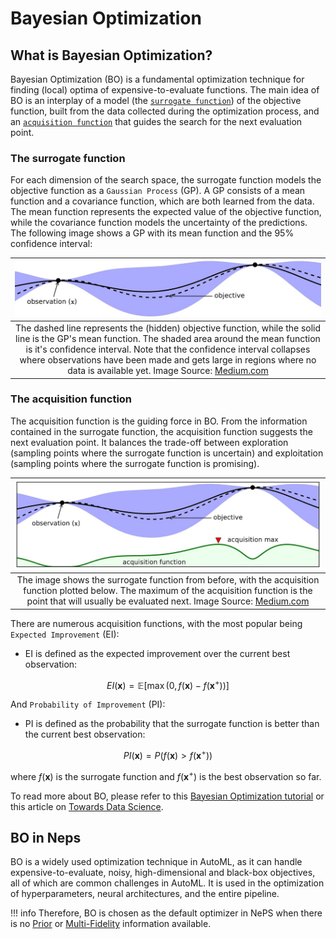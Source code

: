 # Bayesian Optimization

## What is Bayesian Optimization?

Bayesian Optimization (BO) is a fundamental optimization technique for finding (local) optima of expensive-to-evaluate functions. The main idea of BO is an interplay of a model (the [`surrogate function`](../search_algorithms/bayesian_optimization.md#the-surrogate-function)) of the objective function, built from the data collected during the optimization process, and an [`acquisition function`](../search_algorithms/bayesian_optimization.md#the-acquisition-function) that guides the search for the next evaluation point.

### The surrogate function

For each dimension of the search space, the surrogate function models the objective function as a `Gaussian Process` (GP). A GP consists of a mean function and a covariance function, which are both learned from the data. The mean function represents the expected value of the objective function, while the covariance function models the uncertainty of the predictions.
The following image shows a GP with its mean function and the 95% confidence interval:

|![GP](../../doc_images/optimizers/bo_surrogate.jpg)|
|:--:|
|The dashed line represents the (hidden) objective function, while the solid line is the GP's mean function. The shaded area around the mean function is it's confidence interval. Note that the confidence interval collapses where observations have been made and gets large in regions where no data is available yet. Image Source: [Medium.com](https://towardsdatascience.com/shallow-understanding-on-bayesian-optimization-324b6c1f7083)|

### The acquisition function

The acquisition function is the guiding force in BO. From the information contained in the surrogate function, the acquisition function suggests the next evaluation point. It balances the trade-off between exploration (sampling points where the surrogate function is uncertain) and exploitation (sampling points where the surrogate function is promising).

|![Acquisition function](../../doc_images/optimizers/bo_acqu.jpg)|
|:--:|
|The image shows the surrogate function from before, with the acquisition function plotted below. The maximum of the acquisition function is the point that will usually be evaluated next. Image Source: [Medium.com](https://towardsdatascience.com/shallow-understanding-on-bayesian-optimization-324b6c1f7083)|

There are numerous acquisition functions, with the most popular being `Expected Improvement` (EI):

- EI is defined as the expected improvement over the current best observation:

$$EI(\boldsymbol{x}) = \mathbb{E}[\max(0, f(\boldsymbol{x}) - f(\boldsymbol{x}^+))]$$

And `Probability of Improvement` (PI):

- PI is defined as the probability that the surrogate function is better than the current best observation:

$$PI(\boldsymbol{x}) = P(f(\boldsymbol{x}) > f(\boldsymbol{x}^+))$$

where $f(\boldsymbol{x})$ is the surrogate function and $f(\boldsymbol{x}^+)$ is the best observation so far.

To read more about BO, please refer to this [Bayesian Optimization tutorial](https://arxiv.org/abs/1807.02811) or this article on [Towards Data Science](https://towardsdatascience.com/bayesian-optimization-concept-explained-in-layman-terms-1d2bcdeaf12f).

## BO in Neps

BO is a widely used optimization technique in AutoML, as it can handle expensive-to-evaluate, noisy, high-dimensional and black-box objectives, all of which are common challenges in AutoML. It is used in the optimization of hyperparameters, neural architectures, and the entire pipeline.

!!! info
    Therefore, BO is chosen as the default optimizer in NePS when there is no [Prior](../search_algorithms/prior.md) or [Multi-Fidelity](../search_algorithms/multifidelity.md) information available.

